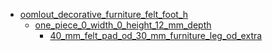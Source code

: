 * [oomlout_decorative_furniture_felt_foot_h](oomlout_decorative_furniture_felt_foot_h)
  * [one_piece_0_width_0_height_12_mm_depth](oomlout_decorative_furniture_felt_foot_h/one_piece_0_width_0_height_12_mm_depth)
    * [40_mm_felt_pad_od_30_mm_furniture_leg_od_extra](oomlout_decorative_furniture_felt_foot_h/one_piece_0_width_0_height_12_mm_depth/40_mm_felt_pad_od_30_mm_furniture_leg_od_extra)
